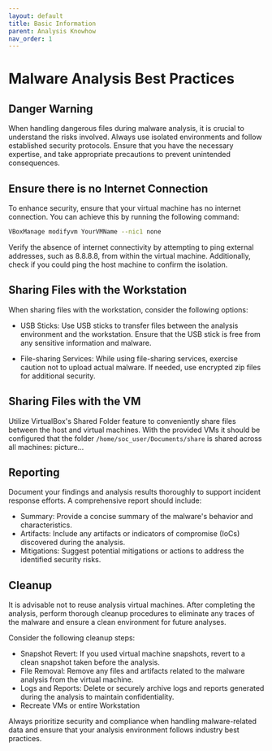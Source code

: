 ```yaml
---
layout: default
title: Basic Information
parent: Analysis Knowhow
nav_order: 1
---
```


# Malware Analysis Best Practices

## Danger Warning

When handling dangerous files during malware analysis, it is crucial to understand the risks involved. Always use isolated environments and follow established security protocols. Ensure that you have the necessary expertise, and take appropriate precautions to prevent unintended consequences.

## Ensure there is no Internet Connection

To enhance security, ensure that your virtual machine has no internet connection. You can achieve this by running the following command:

```bash
VBoxManage modifyvm YourVMName --nic1 none
```

Verify the absence of internet connectivity by attempting to ping external addresses, such as 8.8.8.8, from within the virtual machine. Additionally, check if you could ping the host machine to confirm the isolation.

## Sharing Files with the Workstation

When sharing files with the workstation, consider the following options:

- USB Sticks: Use USB sticks to transfer files between the analysis environment and the workstation. Ensure that the USB stick is free from any sensitive information and malware.

- File-sharing Services: While using file-sharing services, exercise caution not to upload actual malware. If needed, use encrypted zip files for additional security.

## Sharing Files with the VM

Utilize VirtualBox's Shared Folder feature to conveniently share files between the host and virtual machines.
With the provided VMs it should be configured that the folder `/home/soc_user/Documents/share` is shared across all machines:
picture...

## Reporting

Document your findings and analysis results thoroughly to support incident response efforts. A comprehensive report should include:

- Summary: Provide a concise summary of the malware's behavior and characteristics.
- Artifacts: Include any artifacts or indicators of compromise (IoCs) discovered during the analysis.
- Mitigations: Suggest potential mitigations or actions to address the identified security risks.

## Cleanup

It is advisable not to reuse analysis virtual machines. After completing the analysis, perform thorough cleanup procedures to eliminate any traces of the malware and ensure a clean environment for future analyses.

Consider the following cleanup steps:

- Snapshot Revert: If you used virtual machine snapshots, revert to a clean snapshot taken before the analysis.
- File Removal: Remove any files and artifacts related to the malware analysis from the virtual machine.
- Logs and Reports: Delete or securely archive logs and reports generated during the analysis to maintain confidentiality.
- Recreate VMs or entire Workstation

Always prioritize security and compliance when handling malware-related data and ensure that your analysis environment follows industry best practices.
